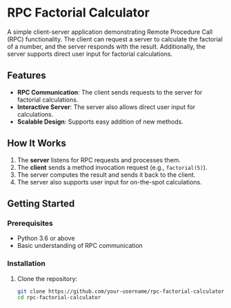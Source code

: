 # RPC Factorial Calculator

A simple client-server application demonstrating Remote Procedure Call (RPC) functionality. The client can request a server to calculate the factorial of a number, and the server responds with the result. Additionally, the server supports direct user input for factorial calculations.

## Features

- **RPC Communication**: The client sends requests to the server for factorial calculations.
- **Interactive Server**: The server also allows direct user input for calculations.
- **Scalable Design**: Supports easy addition of new methods.

## How It Works

1. The **server** listens for RPC requests and processes them.
2. The **client** sends a method invocation request (e.g., `factorial(5)`).
3. The server computes the result and sends it back to the client.
4. The server also supports user input for on-the-spot calculations.

## Getting Started

### Prerequisites

- Python 3.6 or above
- Basic understanding of RPC communication

### Installation

1. Clone the repository:
   ```bash
   git clone https://github.com/your-username/rpc-factorial-calculator.git
   cd rpc-factorial-calculator
